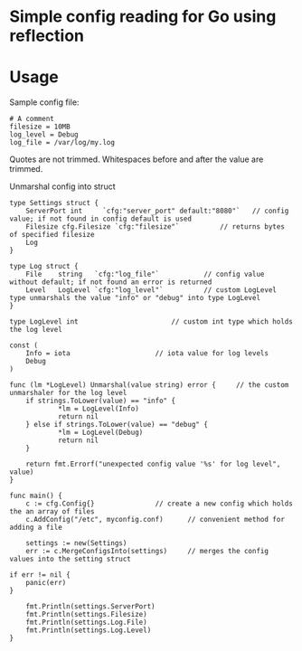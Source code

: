# Simple config reading for Go using reflection

# Usage

Sample config file:

    # A comment
    filesize = 10MB
    log_level = Debug
    log_file = /var/log/my.log

Quotes are not trimmed.
Whitespaces before and after the value are trimmed.

Unmarshal config into struct

    type Settings struct {
        ServerPort int     `cfg:"server_port" default:"8080"`   // config value; if not found in config default is used
        Filesize cfg.Filesize `cfg:"filesize"`			// returns bytes of specified filesize 
        Log
    }

    type Log struct {
        File    string   `cfg:"log_file"`			// config value without default; if not found an error is returned
        Level   LogLevel `cfg:"log_level"`			// custom LogLevel type unmarshals the value "info" or "debug" into type LogLevel
    }

    type LogLevel int						// custom int type which holds the log level

    const (
        Info = iota						// iota value for log levels
        Debug
    )

    func (lm *LogLevel) Unmarshal(value string) error {		// the custom unmarshaler for the log level
        if strings.ToLower(value) == "info" {
                *lm = LogLevel(Info)
                return nil
        } else if strings.ToLower(value) == "debug" {
                *lm = LogLevel(Debug)
                return nil
        }

        return fmt.Errorf("unexpected config value '%s' for log level", value)
    }

    func main() {
        c := cfg.Config{}				// create a new config which holds the an array of files
        c.AddConfig("/etc", myconfig.conf)		// convenient method for adding a file
        
        settings := new(Settings)		
        err := c.MergeConfigsInto(settings)	 	// merges the config values into the setting struct
	
	if err != nil {
	    panic(err)
	}

        fmt.Println(settings.ServerPort)
        fmt.Println(settings.Filesize)
        fmt.Println(settings.Log.File)
        fmt.Println(settings.Log.Level)
    }
